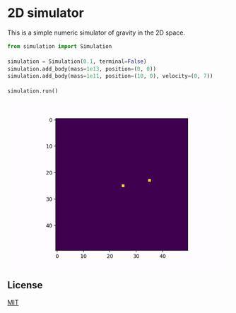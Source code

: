 # 2D simulator 

This is a simple numeric simulator of gravity in the 2D space. 


```python
from simulation import Simulation

simulation = Simulation(0.1, terminal=False)
simulation.add_body(mass=1e13, position=(0, 0))
simulation.add_body(mass=1e11, position=(10, 0), velocity=(0, 7))

simulation.run()
```

![example_gif](./docs/ezgif-5-2f66d6aa85.gif)

## License

[MIT](https://choosealicense.com/licenses/mit/)